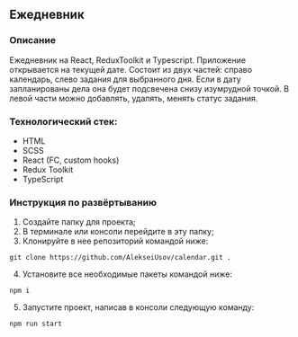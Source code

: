 ## Ежедневник
### Описание

Ежедневник на React, ReduxToolkit и Typescript.
Приложение открывается на текущей дате. Состоит из двух частей: справо календарь, слево задания для выбранного дня. 
Если в дату запланированы дела она будет подсвечена снизу изумрудной точкой. 
В левой части можно добавлять, удалять, менять статус задания.


### Технологический стек:

- HTML
- SCSS
- React (FC, custom hooks)
- Redux Toolkit
- TypeScript

### Инструкция по развёртыванию

1. Создайте папку для проекта;
2. В терминале или консоли перейдите в эту папку;
3. Клонируйте в нее репозиторий командой ниже:

```
git clone https://github.com/AlekseiUsov/calendar.git .
```

4. Установите все необходимые пакеты командой ниже:

```
npm i
```

5. Запустите проект, написав в консоли следующую команду:

```
npm run start
```

